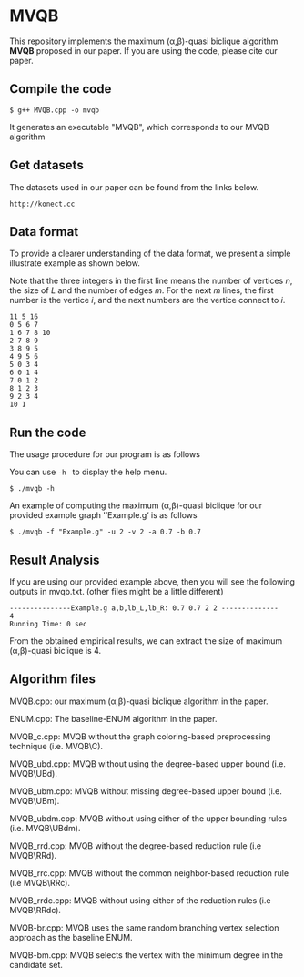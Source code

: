 # MVQB

This repository implements the maximum (α,β)-quasi biclique algorithm **MVQB** proposed in our paper. If you are using the code, please cite our paper.

## Compile the code

```
$ g++ MVQB.cpp -o mvqb
```

It generates an executable "MVQB", which corresponds to our MVQB algorithm

## Get datasets

The datasets used in our paper can be found from the links below.

`http://konect.cc`

## Data format

To provide a clearer understanding of the data format, we present a simple illustrate example as shown below.

Note that the three integers in the first line means the number of vertices _n_, the size of _L_ and the number of edges _m_. For the next _m_ lines, the first number is the vertice _i_, and the next numbers are the vertice connect to _i_.

```
11 5 16
0 5 6 7
1 6 7 8 10
2 7 8 9
3 8 9 5
4 9 5 6
5 0 3 4
6 0 1 4
7 0 1 2
8 1 2 3
9 2 3 4
10 1
```

## Run the code

The usage procedure for our program is as follows

You can use `-h ` to display the help menu.

```
$ ./mvqb -h
```

An example of computing the maximum (α,β)-quasi biclique for our provided example graph '’Example.g‘ is as follows

```
$ ./mvqb -f "Example.g" -u 2 -v 2 -a 0.7 -b 0.7
```

## Result Analysis

If you are using our provided example above, then you will see the following outputs in mvqb.txt. (other files might be a little different)

```
---------------Example.g a,b,lb_L,lb_R: 0.7 0.7 2 2 --------------
4
Running Time: 0 sec
```

From the obtained empirical results, we can extract the size of maximum (α,β)-quasi biclique is 4.

## Algorithm files

MVQB.cpp: our maximum (α,β)-quasi biclique algorithm in the paper.

ENUM.cpp: The baseline-ENUM algorithm in the paper.  

MVQB_c.cpp: MVQB without the graph coloring-based preprocessing technique (i.e. MVQB\\C).

MVQB_ubd.cpp: MVQB without using the degree-based upper bound (i.e. MVQB\\UBd).

MVQB_ubm.cpp: MVQB without missing degree-based upper bound (i.e. MVQB\\UBm).

MVQB_ubdm.cpp: MVQB without using either of the upper bounding rules (i.e. MVQB\\UBdm).

MVQB_rrd.cpp: MVQB without the degree-based reduction rule (i.e MVQB\RRd).

MVQB_rrc.cpp: MVQB without the common neighbor-based reduction rule (i.e MVQB\RRc).

MVQB_rrdc.cpp: MVQB without using either of the reduction rules (i.e MVQB\RRdc).

MVQB-br.cpp:  MVQB uses the same random branching vertex selection approach as the baseline ENUM.

MVQB-bm.cpp:  MVQB selects the vertex with the minimum degree in the candidate set.

